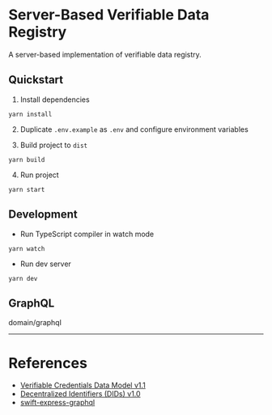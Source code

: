 # Server-Based Verifiable Data Registry

A server-based implementation of verifiable data registry.

## Quickstart

1. Install dependencies

```shell
yarn install
```

2. Duplicate `.env.example` as `.env` and configure environment variables

3. Build project to `dist`

```shell
yarn build
```

4. Run project

```shell
yarn start
```

## Development

- Run TypeScript compiler in watch mode

```shell
yarn watch
```

- Run dev server

```shell
yarn dev
```

## GraphQL

domain/graphql

---

# References

- [Verifiable Credentials Data Model v1.1](https://www.w3.org/TR/vc-data-model/)
- [Decentralized Identifiers (DIDs) v1.0](https://www.w3.org/TR/did-core/)
- [swift-express-graphql](https://github.com/yepengding/swift-express-graphql)
